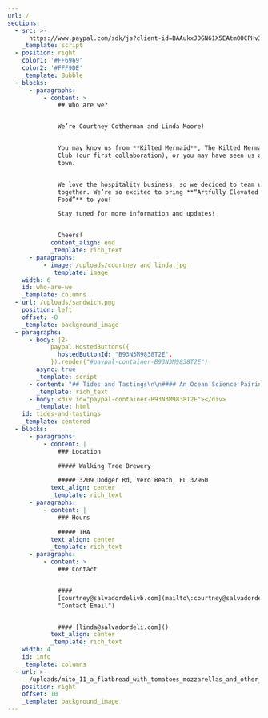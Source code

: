 ```yaml
---
url: /
sections:
  - src: >-
      https://www.paypal.com/sdk/js?client-id=BAAukxJDGN61X5EAtm0OCPHv3s_WqqyP-Nog43dhaEzpwIvWt3QyemmcnDhLS7ML7QK34iBfABFM_paOUo&components=hosted-buttons&enable-funding=venmo&currency=USD
    _template: script
  - position: right
    color1: '#FF6969'
    color2: '#FFF9DE'
    _template: Bubble
  - blocks:
      - paragraphs:
          - content: >
              ## Who are we?


              We’re Courtney Cotherman and Linda Moore!


              You may know us from **Kilted Mermaid**, The Kilted Mermaid Wine
              Club (our first collaboration), or you may have seen us around
              town.


              We love the hospitality business, so we decided to team up
              together. We’re so excited to bring **“Artfully Elevated Pub
              Food”** to you!

              Stay tuned for more information and updates!


              Cheers!
            content_align: end
            _template: rich_text
      - paragraphs:
          - image: /uploads/courtney and linda.jpg
            _template: image
    width: 6
    id: who-are-we
    _template: columns
  - url: /uploads/sandwich.png
    position: left
    offset: -8
    _template: background_image
  - paragraphs:
      - body: |2-
            paypal.HostedButtons({
              hostedButtonId: "B93N3M9838T2E",
            }).render("#paypal-container-B93N3M9838T2E")
        async: true
        _template: script
      - content: "## Tides and Tastings\n\n#### An Ocean Science Pairing Event\n\nJoin us on **Monday, April 29th, from 6 to 8 pm** at Walking Tree Brewery for Tides & Tastings: An Ocean Science Pairing Event. Come out to support Florida Atlantic Harbor Branch Oceanographic Institute.\_\n\nIndulge in a culinary journey with five stations offering delightful food and drink pairings, curated by Salvador Deli and Walking Tree Brewery. Interact with FAU Harbor Branch members at each station to gain insights into their impactful work.\n\nThis exclusive event will be complemented by live music from Murphy Dogs, featuring Jim Sullivan, Ph.D., Executive Director of FAU Harbor Branch, and Tim Moore, Ph.D., Research Professor at FAU Harbor Branch.\n\n\_Tickets are priced at $80 and include access to all five pairings. A portion of proceeds will go to support student success at Harbor Branch Oceanographic Institute. Don’t miss out on this unique experience!\n\nTo learn more about the research, please visit:\_[www.fau.edu/hboi](http://www.fau.edu/hboi)\n"
        _template: rich_text
      - body: <div id="paypal-container-B93N3M9838T2E"></div>
        _template: html
    id: tides-and-tastings
    _template: centered
  - blocks:
      - paragraphs:
          - content: |
              ### Location

              ##### Walking Tree Brewery

              ##### 3209 Dodger Rd, Vero Beach, FL 32960
            text_align: center
            _template: rich_text
      - paragraphs:
          - content: |
              ### Hours

              ##### TBA
            text_align: center
            _template: rich_text
      - paragraphs:
          - content: >
              ### Contact


              ####
              [courtney@salvadordelivb.com](mailto\:courtney@salvadordelivb.com
              "Contact Email")


              #### [linda@salvadordeli.com]()
            text_align: center
            _template: rich_text
    width: 4
    id: info
    _template: columns
  - url: >-
      /uploads/mito_11_a_flatbread_with_tomatoes_mozzarellas_and_other_healthy_f9fc58e4-677b-4637-ad79-6403b8706fad.png
    position: right
    offset: 10
    _template: background_image
---
```


